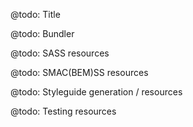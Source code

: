 @todo: Title

@todo: Bundler

@todo: SASS resources

@todo: SMAC(BEM)SS resources

@todo: Styleguide generation / resources

@todo: Testing resources
